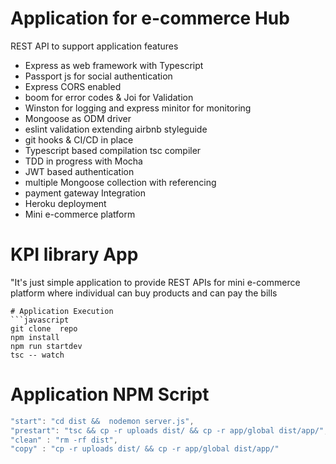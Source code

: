 # Application for e-commerce Hub


REST API to support application features

  - Express as web framework with Typescript
  - Passport js for social authentication 
  - Express CORS enabled
  - boom for error codes & Joi for Validation
  - Winston for logging and express minitor for monitoring
  - Mongoose as ODM driver
  - eslint validation extending airbnb styleguide 
  - git hooks & CI/CD in place
  - Typescript based compilation tsc compiler
  - TDD in progress with Mocha
  - JWT based authentication
  - multiple Mongoose collection with referencing
  - payment gateway Integration
  - Heroku deployment
  - Mini e-commerce platform 

# KPI library App #

"It's just simple application to provide REST APIs for mini e-commerce platform where individual can buy products and can pay the bills

```
# Application Execution
```javascript
git clone  repo
npm install
npm run startdev
tsc -- watch
```

# Application NPM Script
```javascript
"start": "cd dist &&  nodemon server.js",
"prestart": "tsc && cp -r uploads dist/ && cp -r app/global dist/app/",
"clean" : "rm -rf dist",
"copy" : "cp -r uploads dist/ && cp -r app/global dist/app/"
```
